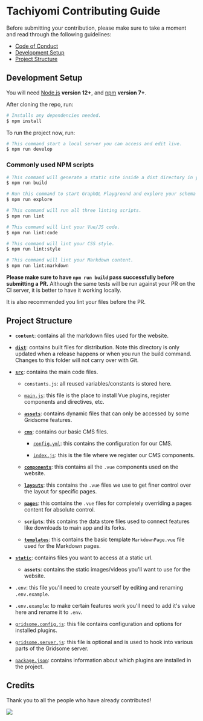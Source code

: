 # Tachiyomi Contributing Guide

Before submitting your contribution, please make sure to take a moment and read through the following guidelines:

- [Code of Conduct](../CODE_OF_CONDUCT.md)
- [Development Setup](#development-setup)
- [Project Structure](#project-structure)

## Development Setup

You will need [Node.js](http://nodejs.org) **version 12+**, and [npm](https://docs.npmjs.com/try-the-latest-stable-version-of-npm) **version 7+**.

After cloning the repo, run:

``` bash
# Installs any dependencies needed.
$ npm install
```

To run the project now, run:

``` bash
# This command start a local server you can access and edit live.
$ npm run develop
```

### Commonly used NPM scripts

``` bash
# This command will generate a static site inside a dist directory in your project.
$ npm run build

# Run this command to start GraphQL Playground and explore your schema or data.
$ npm run explore

# This command will run all three linting scripts.
$ npm run lint

# This command will lint your Vue/JS code.
$ npm run lint:code

# This command will lint your CSS style.
$ npm run lint:style

# This command will lint your Markdown content.
$ npm run lint:markdown
```

 **Please make sure to have `npm run build` pass successfully before submitting a PR.** Although the same tests will be run against your PR on the CI server, it is better to have it working locally.

It is also recommended you lint your files before the PR.

## Project Structure

- **`content`**: contains all the markdown files used for the website.

- **[`dist`](https://gridsome.org/docs/gridsome-cli/#build)**: contains built files for distribution. Note this directory is only updated when a release happens or when you run the build command. Changes to this folder will not carry over with Git.

- **[`src`](https://gridsome.org/docs/directory-structure/#the-src-directory)**: contains the main code files.

  - `constants.js`: all reused variables/constants is stored here.

  - [`main.js`](https://gridsome.org/docs/directory-structure/#mainjs): this file is the place to install Vue plugins, register components and directives, etc.

  - **[`assets`](https://gridsome.org/docs/directory-structure/#assets)**: contains dynamic files that can only be accessed by some Gridsome features.

  - **[`cms`](https://www.netlifycms.org/docs/gridsome/)**: contains our basic CMS files.

    - [`config.yml`](https://www.netlifycms.org/docs/configuration-options/): this contains the configuration for our CMS.

    - [`index.js`](https://www.netlifycms.org/docs/custom-widgets/): this is the file where we register our CMS components.

  - **[`components`](https://gridsome.org/docs/directory-structure/#shared-or-global-components)**: this contains all the `.vue` components used on the website.

  - **[`layouts`](https://gridsome.org/docs/directory-structure/#layouts-directory)**: this contains the `.vue` files we use to get finer control over the layout for specific pages.

  - **[`pages`](https://gridsome.org/docs/directory-structure/#pages-directory)**: this contains the `.vue` files for completely overriding a pages content for absolute control.

  - **`scripts`**: this contains the data store files used to connect features like downloads to main app and its forks.

  - **[`templates`](https://gridsome.org/docs/directory-structure/#templates-directory)**: this contains the basic template `MarkdownPage.vue` file used for the Markdown pages.

- **[`static`](https://gridsome.org/docs/directory-structure/#the-static-directory)**: contains files you want to access at a static url.

  - **`assets`**: contains the static images/videos you'll want to use for the website.

- `.env`: this file you'll need to create yourself by editing and renaming `.env.example`.

- `.env.example`: to make certain features work you'll need to add it's value here and rename it to `.env`.

- [`gridsome.config.js`](https://gridsome.org/docs/directory-structure/#gridsomeconfigjs): this file contains configuration and options for installed plugins.

- [`gridsome.server.js`](https://gridsome.org/docs/directory-structure/#gridsomeserverjs): this file is optional and is used to hook into various parts of the Gridsome server.

- [`package.json`](https://gridsome.org/docs/directory-structure/#packagejson): contains information about which plugins are installed in the project.

## Credits

Thank you to all the people who have already contributed!

<a href="https://github.com/tachiyomiorg/website/graphs/contributors">
  <img src="https://contrib.rocks/image?repo=tachiyomiorg/website" />
</a>
